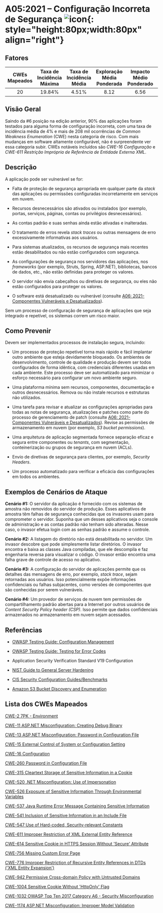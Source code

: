 # A05:2021 – Configuração Incorreta de Segurança    ![icon](assets/TOP_10_Icons_Final_Security_Misconfiguration.png){: style="height:80px;width:80px" align="right"}

## Fatores

| CWEs Mapeados | Taxa de Incidência Máxima | Taxa de Incidência Média | Exploração Média Ponderada | Impacto Médio Ponderado | Cobertura Máxima | Cobertura Média | Total de ocorrências | Total de CVEs |
|:-------------:|:-------------------------:|:------------------------:|:--------------------------:|:-----------------------:|:----------------:|:---------------:|:--------------------:|:-------------:|
| 20            | 19.84%                    | 4.51%                    | 8.12                       | 6.56                    | 89.58%           | 44.84%          | 208,387              | 789           |

## Visão Geral

Saindo da #6 posição na edição anterior, 90% das aplicações foram testados
para alguma forma de configuração incorreta, com uma taxa de incidência
média de 4% e mais de 208 mil ocorrências de _Common Weakness Enumeration_ (CWE)
nesta categoria de risco. Com mais mudanças em software altamente configurável,
não é surpreendente ver essa categoria subir. CWEs notáveis incluídos são
*CWE-16 Configuração* e *CWE-611 Restrição Imprópria de Referência de Entidade Externa XML*.

## Descrição 

A aplicação pode ser vulnerável se for:

- Falta de proteção de segurança apropriada em qualquer parte
    da _stack_ das aplicações ou permissões configuradas incorretamente
    em serviços em nuvem.

- Recursos desnecessários são ativados ou instalados (por exemplo,
    portas, serviços, páginas, contas ou privilégios desnecessários).

- As contas padrão e suas senhas ainda estão ativadas e inalteradas.

- O tratamento de erros revela _stack traces_ ou outras
    mensagens de erro excessivamente informativas aos usuários.

- Para sistemas atualizados, os recursos de segurança mais recentes
    estão desabilitados ou não estão configurados com segurança.

- As configurações de segurança nos servidores das aplicações, nos
    _frameworks_ (por exemplo, Struts, Spring, ASP.NET), bibliotecas,
    bancos de dados, etc., não estão definidas para proteger os valores.

- O servidor não envia cabeçalhos ou diretivas de segurança, ou eles
    não estão configurados para proteger os valores.

- O software está desatualizado ou vulnerável (consulte
  [A06: 2021-Componentes Vulneráveis e Desatualizados](A06_2021-Vulnerable_and_Outdated_Components.pt_BR.md)).

Sem um processo de configuração de segurança de aplicações que seja integrado e
repetível, os sistemas correm um risco maior.

## Como Prevenir

Devem ser implementados processos de instalação segura, incluindo:

- Um processo de proteção repetível torna mais rápido e fácil implantar
    outro ambiente que esteja devidamente bloqueado. Os ambientes de
    desenvolvimento, controle de qualidade e produção devem ser todos
    configurados de forma idêntica, com credenciais diferentes usadas
    em cada ambiente. Este processo deve ser automatizado para minimizar
    o esforço necessário para configurar um novo ambiente seguro.

- Uma plataforma mínima sem recursos, componentes, documentação e outros
    desnecessários. Remova ou não instale recursos e estruturas não utilizados.

- Uma tarefa para revisar e atualizar as configurações apropriadas para todas
    as notas de segurança, atualizações e patches como parte do processo de
    gerenciamento de patch (consulte
    [A06: 2021-Componentes Vulneráveis e Desatualizados](A06_2021-Vulnerable_and_Outdated_Components.pt_BR.md)).
    Revise as permissões de armazenamento em nuvem (por exemplo, _S3 bucket permissions_).

- Uma arquitetura de aplicação segmentada fornece separação eficaz e
    segura entre componentes ou _tenants_, com segmentação,
    conteinerização ou grupos de segurança em nuvem (ACLs).

- Envio de diretivas de segurança para clientes, por exemplo, _Security Headers_.

- Um processo automatizado para verificar a eficácia das configurações
    em todos os ambientes.

## Exemplos de Cenários de Ataque

**Cenário #1:** O servidor da aplicação é fornecido com os sistemas de amostra
não removidos do servidor de produção. Esses aplicativos de amostra têm
falhas de segurança conhecidas que os invasores usam para comprometer o
servidor. Suponha que um desses aplicativos seja o console de administração
e as contas padrão não tenham sido alteradas. Nesse caso, o invasor
efetua login com as senhas padrão e assume o controle.

**Cenário #2:** A listagem do diretório não está desabilitada no servidor.
Um invasor descobre que pode simplesmente listar diretórios. O invasor
encontra e baixa as classes Java compiladas, que ele descompila e
faz engenharia reversa para visualizar o código. O invasor então
encontra uma falha grave de controle de acesso no aplicativo.

**Cenário #3:** A configuração do servidor de aplicações permite que os
detalhes das mensagens de erro, por exemplo, _stack trace_, sejam retornadas
aos usuários. Isso potencialmente expõe informações confidenciais ou falhas
subjacentes, como versões de componentes que são conhecidas por serem vulneráveis.

**Cenário #4:** Um provedor de serviços de nuvem tem permissões de
compartilhamento padrão abertas para a Internet por outros usuários de
_Content Security Policy header (CSP)_. Isso permite que dados confidenciais
armazenados no armazenamento em nuvem sejam acessados.

## Referências

-   [OWASP Testing Guide: Configuration
    Management](https://owasp.org/www-project-web-security-testing-guide/latest/4-Web_Application_Security_Testing/02-Configuration_and_Deployment_Management_Testing/README)

-   [OWASP Testing Guide: Testing for Error Codes](https://owasp.org/www-project-web-security-testing-guide/stable/4-Web_Application_Security_Testing/08-Testing_for_Error_Handling/01-Testing_For_Improper_Error_Handling)

-   Application Security Verification Standard V19 Configuration

-   [NIST Guide to General Server
    Hardening](https://csrc.nist.gov/publications/detail/sp/800-123/final)

-   [CIS Security Configuration
    Guides/Benchmarks](https://www.cisecurity.org/cis-benchmarks/)

-   [Amazon S3 Bucket Discovery and
    Enumeration](https://blog.websecurify.com/2017/10/aws-s3-bucket-discovery.html)

## Lista dos CWEs Mapeados

[CWE-2 7PK - Environment](https://cwe.mitre.org/data/definitions/2.html)

[CWE-11 ASP.NET Misconfiguration: Creating Debug Binary](https://cwe.mitre.org/data/definitions/11.html)

[CWE-13 ASP.NET Misconfiguration: Password in Configuration File](https://cwe.mitre.org/data/definitions/13.html)

[CWE-15 External Control of System or Configuration Setting](https://cwe.mitre.org/data/definitions/15.html)

[CWE-16 Configuration](https://cwe.mitre.org/data/definitions/16.html)

[CWE-260 Password in Configuration File](https://cwe.mitre.org/data/definitions/260.html)

[CWE-315 Cleartext Storage of Sensitive Information in a Cookie](https://cwe.mitre.org/data/definitions/315.html)

[CWE-520 .NET Misconfiguration: Use of Impersonation](https://cwe.mitre.org/data/definitions/520.html)

[CWE-526 Exposure of Sensitive Information Through Environmental Variables](https://cwe.mitre.org/data/definitions/526.html)

[CWE-537 Java Runtime Error Message Containing Sensitive Information](https://cwe.mitre.org/data/definitions/537.html)

[CWE-541 Inclusion of Sensitive Information in an Include File](https://cwe.mitre.org/data/definitions/541.html)

[CWE-547 Use of Hard-coded, Security-relevant Constants](https://cwe.mitre.org/data/definitions/547.html)

[CWE-611 Improper Restriction of XML External Entity Reference](https://cwe.mitre.org/data/definitions/611.html)

[CWE-614 Sensitive Cookie in HTTPS Session Without 'Secure' Attribute](https://cwe.mitre.org/data/definitions/614.html)

[CWE-756 Missing Custom Error Page](https://cwe.mitre.org/data/definitions/756.html)

[CWE-776 Improper Restriction of Recursive Entity References in DTDs ('XML Entity Expansion')](https://cwe.mitre.org/data/definitions/776.html)

[CWE-942 Permissive Cross-domain Policy with Untrusted Domains](https://cwe.mitre.org/data/definitions/942.html)

[CWE-1004 Sensitive Cookie Without 'HttpOnly' Flag](https://cwe.mitre.org/data/definitions/1004.html)

[CWE-1032 OWASP Top Ten 2017 Category A6 - Security Misconfiguration](https://cwe.mitre.org/data/definitions/1032.html)

[CWE-1174 ASP.NET Misconfiguration: Improper Model Validation](https://cwe.mitre.org/data/definitions/1174.html)
